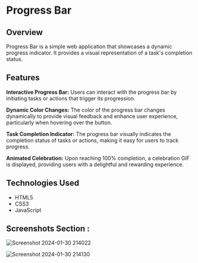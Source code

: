 # Progress Bar

## Overview

Progress Bar is a simple web application that showcases a dynamic progress indicator. It provides a visual representation of a task's completion status.

## Features

**Interactive Progress Bar:**  Users can interact with the progress bar by initiating tasks or actions that trigger its progression.

**Dynamic Color Changes:**  The color of the progress bar changes dynamically to provide visual feedback and enhance user experience, particularly when hovering over the button.

**Task Completion Indicator:**  The progress bar visually indicates the completion status of tasks or actions, making it easy for users to track progress.

**Animated Celebration:**  Upon reaching 100% completion, a celebration GIF is displayed, providing users with a delightful and rewarding experience.

## Technologies Used

- HTML5
- CSS3
- JavaScript

## Screenshots Section :
![Screenshot 2024-01-30 214022](https://github.com/ck2135/ProgressBar/assets/59825064/d6de14f2-40a9-4f39-9ee6-44fc4442485f)


![Screenshot 2024-01-30 214130](https://github.com/ck2135/ProgressBar/assets/59825064/3f29aa64-0bab-45d9-b575-3ff26fd591e8)

